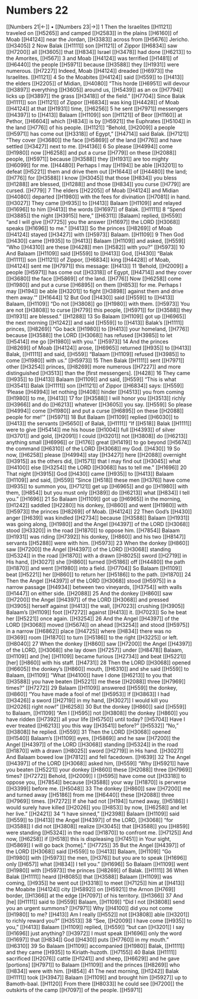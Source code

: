 # Numbers 22
[[Numbers 21|←]] • [[Numbers 23|→]]
1 Then the Israelites [[H1121]] traveled on [[H5265]] and camped [[H2583]] in the plains [[H6160]] of Moab [[H4124]] near the Jordan, [[H3383]] across from [[H5676]] Jericho. [[H3405]] 
2 Now Balak [[H1111]] son [[H1121]] of Zippor [[H6834]] saw [[H7200]] all [[H3605]] that [[H834]] Israel [[H3478]] had done [[H6213]] to the Amorites, [[H567]] 
3 and Moab [[H4124]] was terrified [[H1481]] of [[H6440]] the people [[H5971]] because [[H3588]] they [[H1931]] were numerous. [[H7227]] Indeed, Moab [[H4124]] dreaded [[H6973]] the Israelites. [[H1121]] 
4 So the Moabites [[H4124]] said [[H559]] to [[H413]] the elders [[H2205]] of Midian, [[H4080]] “This horde [[H6951]] will devour [[H3897]] everything [[H3605]] around us, [[H5439]] as an ox [[H7794]] licks up [[H3897]] the grass [[H3418]] of the field.” [[H7704]] Since Balak [[H1111]] son [[H1121]] of Zippor [[H6834]] was king [[H4428]] of Moab [[H4124]] at that [[H1931]] time, [[H6256]] 
5 he sent [[H7971]] messengers [[H4397]] to [[H413]] Balaam [[H1109]] son [[H1121]] of Beor [[H1160]] at Pethor, [[H6604]] which [[H834]] is by [[H5921]] the Euphrates [[H5104]] in the land [[H776]] of his people. [[H1121]] “Behold, [[H2009]] a people [[H5971]] has come out [[H3318]] of Egypt,” [[H4714]] said Balak. [[H7121]] “They cover [[H3680]] the face [[H5869]] of the land [[H776]] and have settled [[H3427]] next to me. [[H4136]] 
6 So please [[H4994]] come [[H1980]] now [[H6258]] and put a curse [[H779]] on these [[H2088]] people, [[H5971]] because [[H3588]] they [[H1931]] are too mighty [[H6099]] for me. [[H4480]] Perhaps I may [[H194]] be able [[H3201]] to defeat [[H5221]] them  and drive them out [[H1644]] of [[H4480]] the land; [[H776]] for [[H3588]] I know [[H3045]] that those [[H834]] you bless [[H1288]] are blessed, [[H1288]] and those [[H834]] you curse [[H779]] are cursed. [[H779]] 
7 The elders [[H2205]] of Moab [[H4124]] and Midian [[H4080]] departed [[H1980]] with the fees for divination [[H7081]] in hand. [[H3027]] They came [[H935]] to [[H413]] Balaam [[H1109]] and relayed [[H1696]] to him [[H413]] the words [[H1697]] of Balak. [[H1111]] 
8 “Spend [[H3885]] the night [[H3915]] here,” [[H6311]] [Balaam] replied, [[H559]] “and I will give [[H7725]] you the answer [[H1697]] the LORD [[H3068]] speaks [[H1696]] to me.” [[H413]] So the princes [[H8269]] of Moab [[H4124]] stayed [[H3427]] with [[H5973]] Balaam. [[H1109]] 
9 Then God [[H430]] came [[H935]] to [[H413]] Balaam [[H1109]] and asked, [[H559]] “Who [[H4310]] are these [[H428]] men [[H582]] with you?” [[H5973]] 
10 And Balaam [[H1109]] said [[H559]] to [[H413]] God, [[H430]] “Balak [[H1111]] son [[H1121]] of Zippor, [[H6834]] king [[H4428]] of Moab, [[H4124]] sent me [[H7971]] this message: [[H413]] 
11 ‘Behold, [[H2009]] a people [[H5971]] has come out [[H3318]] of Egypt, [[H4714]] and they cover [[H3680]] the face [[H5869]] of the land. [[H776]] Now [[H6258]] come [[H1980]] and put a curse [[H6895]] on them [[H853]] for me.  Perhaps I may [[H194]] be able [[H3201]] to fight [[H3898]] against them  and drive them away.’” [[H1644]] 
12 But God [[H430]] said [[H559]] to [[H413]] Balaam, [[H1109]] “Do not [[H3808]] go [[H1980]] with them. [[H5973]] You are not [[H3808]] to curse [[H779]] this people, [[H5971]] for [[H3588]] they [[H1931]] are blessed.” [[H1288]] 
13 So Balaam [[H1109]] got up [[H6965]] the next morning [[H1242]] and said [[H559]] to [[H413]] Balak’s [[H1111]] princes, [[H8269]] “Go back [[H1980]] to [[H413]] your homeland, [[H776]] because [[H3588]] the LORD [[H3068]] has refused [[H3985]] to let [[H5414]] me go [[H1980]] with you.” [[H5973]] 
14 And the princes [[H8269]] of Moab [[H4124]] arose, [[H6965]] returned [[H935]] to [[H413]] Balak, [[H1111]] and said, [[H559]] “Balaam [[H1109]] refused [[H3985]] to come [[H1980]] with us.” [[H5973]] 
15 Then Balak [[H1111]] sent [[H7971]] other [[H3254]] princes, [[H8269]] more numerous [[H7227]] and more distinguished [[H3513]] than the [first messengers]. [[H428]] 
16 They came [[H935]] to [[H413]] Balaam [[H1109]] and said, [[H559]] “This is what [[H3541]] Balak [[H1111]] son [[H1121]] of Zippor [[H6834]] says: [[H559]] ‘Please [[H4994]] let nothing [[H408]] hinder [[H4513]] you from coming [[H1980]] to me, [[H413]] 
17 for [[H3588]] I will honor you [[H3513]] richly [[H3966]] and do [[H6213]] whatever [[H3605]] you say. [[H559]] So please [[H4994]] come [[H1980]] and put a curse [[H6895]] on these [[H2088]] people for me!’” [[H5971]] 
18 But Balaam [[H1109]] replied [[H6030]] to [[H413]] the servants [[H5650]] of Balak, [[H1111]] “If [[H518]] Balak [[H1111]] were to give [[H5414]] me his house [[H1004]] full [[H4393]] of silver [[H3701]] and gold, [[H2091]] I could [[H3201]] not [[H3808]] do [[H6213]] anything small [[H6996]] or [[H176]] great [[H1419]] to go beyond [[H5674]] the command [[H6310]] of the LORD [[H3068]] my God. [[H430]] 
19 So now, [[H6258]] please [[H4994]] stay [[H3427]] here [[H2088]] overnight [[H3915]] as the others did, [[H1571]] that I may find out [[H3045]] what [[H4100]] else [[H3254]] the LORD [[H3068]] has to tell me.” [[H1696]] 
20 That night [[H3915]] God [[H430]] came [[H935]] to [[H413]] Balaam [[H1109]] and said, [[H559]] “Since [[H518]] these men [[H376]] have come [[H935]] to summon you, [[H7121]] get up [[H6965]] and go [[H1980]] with them, [[H854]] but you must only [[H389]] do [[H6213]] what [[H834]] I tell you.” [[H1696]] 
21 So Balaam [[H1109]] got up [[H6965]] in the morning, [[H1242]] saddled [[H2280]] his donkey, [[H860]] and went [[H1980]] with [[H5973]] the princes [[H8269]] of Moab. [[H4124]] 
22 Then God’s [[H430]] anger [[H639]] was kindled [[H2734]] because [[H3588]] Balaam [[H1931]] was going along, [[H1980]] and the Angel [[H4397]] of the LORD [[H3068]] stood [[H3320]] in the road [[H1870]] to oppose him. [[H7854]] Balaam [[H1931]] was riding [[H7392]] his donkey, [[H860]] and his two [[H8147]] servants [[H5288]] were with him. [[H5973]] 
23 When the donkey [[H860]] saw [[H7200]] the Angel [[H4397]] of the LORD [[H3068]] standing [[H5324]] in the road [[H1870]] with a drawn [[H8025]] sword [[H2719]] in His hand, [[H3027]] she [[H860]] turned [[H5186]] off [[H4480]] the path [[H1870]] and went [[H1980]] into a field. [[H7704]] So Balaam [[H1109]] beat [[H5221]] her [[H860]] to return her [[H5186]] to the path. [[H1870]] 
24 Then the Angel [[H4397]] of the LORD [[H3068]] stood [[H5975]] in a narrow passage [[H4934]] between two vineyards, [[H3754]] with walls [[H1447]] on either side. [[H2088]] 
25 And the donkey [[H860]] saw [[H7200]] the Angel [[H4397]] of the LORD [[H3068]] and pressed [[H3905]] herself against [[H413]] the wall, [[H7023]] crushing [[H3905]] Balaam’s [[H1109]] foot [[H7272]] against [[H413]] it. [[H7023]] So he beat her [[H5221]] once again. [[H3254]] 
26 And the Angel [[H4397]] of the LORD [[H3068]] moved [[H5674]] on ahead [[H3254]] and stood [[H5975]] in a narrow [[H6862]] place [[H4725]] where [[H834]] there was no [[H369]] room [[H1870]] to turn [[H5186]] to the right [[H3225]] or left. [[H8040]] 
27 When the donkey [[H860]] saw [[H7200]] the Angel [[H4397]] of the LORD, [[H3068]] she lay down [[H7257]] under [[H8478]] Balaam, [[H1109]] and [he] [[H1109]] became furious [[H2734]] and beat [[H5221]] [her] [[H860]] with his staff. [[H4731]] 
28 Then the LORD [[H3068]] opened [[H6605]] the donkey’s [[H860]] mouth, [[H6310]] and she said [[H559]] to Balaam, [[H1109]] “What [[H4100]] have I done [[H6213]] to you  that [[H3588]] you have beaten [[H5221]] me these [[H2088]] three [[H7969]] times?” [[H7272]] 
29 Balaam [[H1109]] answered [[H559]] the donkey, [[H860]] “You have made a fool of me! [[H5953]] If [[H3863]] I had [[H3426]] a sword [[H2719]] in my hand, [[H3027]] I would kill you [[H2026]] right now!” [[H6258]] 
30 But the donkey [[H860]] said [[H559]] to Balaam, [[H1109]] “Am I [[H595]] not [[H3808]] the donkey [[H860]] you have ridden [[H7392]] all your life [[H5750]] until today? [[H5704]] Have I ever treated [[H6213]] you  this way [[H3541]] before?” [[H5532]] “No,” [[H3808]] he replied. [[H559]] 
31 Then the LORD [[H3068]] opened [[H1540]] Balaam’s [[H1109]] eyes, [[H5869]] and he saw [[H7200]] the Angel [[H4397]] of the LORD [[H3068]] standing [[H5324]] in the road [[H1870]] with a drawn [[H8025]] sword [[H2719]] in His hand. [[H3027]] And Balaam bowed low [[H7812]] and fell facedown. [[H639]] 
32 The Angel [[H4397]] of the LORD [[H3068]] asked him, [[H559]] “Why [[H5921]] have you beaten [[H5221]] your donkey [[H860]] these [[H2088]] three [[H7969]] times? [[H7272]] Behold, [[H2009]] I [[H595]] have come out [[H3318]] to oppose you, [[H7854]] because [[H3588]] your way [[H1870]] is perverse [[H3399]] before me. [[H5048]] 
33 The donkey [[H860]] saw [[H7200]] me and turned away [[H5186]] from me [[H6440]] these [[H2088]] three [[H7969]] times. [[H7272]] If she had not [[H194]] turned away, [[H5186]] I would surely have killed [[H2026]] you [[H853]] by now, [[H6258]] and let her live.” [[H2421]] 
34 “I have sinned,” [[H2398]] Balaam [[H1109]] said [[H559]] to [[H413]] the Angel [[H4397]] of the LORD, [[H3068]] “for [[H3588]] I did not [[H3808]] realize [[H3045]] that [[H3588]] you [[H859]] were standing [[H5324]] in the road [[H1870]] to confront me. [[H7125]] And now, [[H6258]] if [[H518]] this is displeasing [[H7451]] in Your sight, [[H5869]] I will go back [home].” [[H7725]] 
35 But the Angel [[H4397]] of the LORD [[H3068]] said [[H559]] to [[H413]] Balaam, [[H1109]] “Go [[H1980]] with [[H5973]] the men, [[H376]] but you are to speak [[H1696]] only [[H657]] what [[H834]] I tell you.” [[H1696]] So Balaam [[H1109]] went [[H1980]] with [[H5973]] the princes [[H8269]] of Balak. [[H1111]] 
36 When Balak [[H1111]] heard [[H8085]] that [[H3588]] Balaam [[H1109]] was coming, [[H935]] he went out [[H3318]] to meet [[H7125]] him at [[H413]] the Moabite [[H4124]] city [[H5892]] on [[H5921]] the Arnon [[H769]] border, [[H1366]] at the edge [[H7097]] of his territory. [[H1366]] 
37 And [he] [[H1111]] said to [[H559]] Balaam, [[H1109]] “Did I not [[H3808]] send you an urgent summons? [[H7971]] Why [[H4100]] did you not come [[H1980]] to me? [[H413]] Am I really [[H552]] not [[H3808]] able [[H3201]] to richly reward you?” [[H3513]] 
38 “See, [[H2009]] I have come [[H935]] to you,” [[H413]] Balaam [[H1109]] replied, [[H559]] “but can [[H3201]] I say [[H1696]] just anything? [[H3972]] I must speak [[H1696]] only the word [[H1697]] that [[H834]] God [[H430]] puts [[H7760]] in my mouth.” [[H6310]] 
39 So Balaam [[H1109]] accompanied [[H1980]] Balak, [[H1111]] and they came [[H935]] to Kiriath-huzoth. [[H7155]] 
40 Balak [[H1111]] sacrificed [[H2076]] cattle [[H1241]] and sheep, [[H6629]] and he gave [portions] [[H7971]] to Balaam [[H1109]] and the princes [[H8269]] who [[H834]] were with him. [[H854]] 
41 The next morning, [[H1242]] Balak [[H1111]] took [[H3947]] Balaam [[H1109]] and brought him [[H5927]] up to Bamoth-baal. [[H1120]] From there [[H8033]] he could see [[H7200]] the outskirts of the camp [[H7097]] of the people. [[H5971]] 
